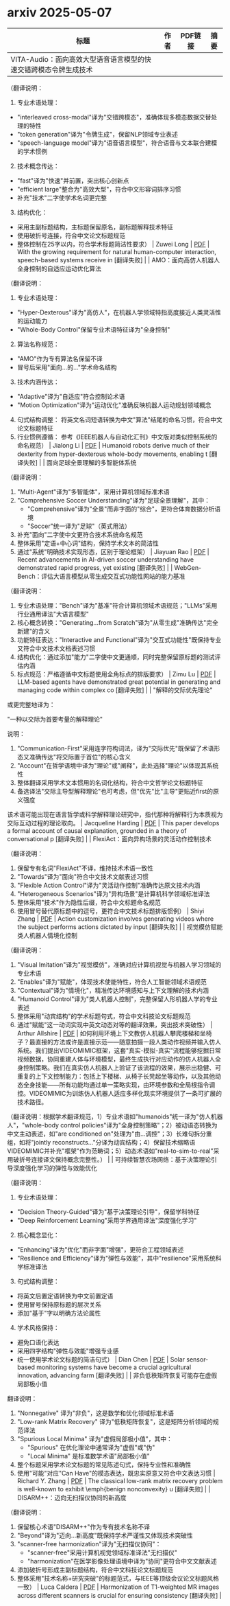 # arxiv 2025-05-07

| 标题 | 作者 | PDF链接 |  摘要 |
|------|------|--------|------|
| VITA-Audio：面向高效大型语音语言模型的快速交错跨模态令牌生成技术

（翻译说明：
1. 专业术语处理：
- "interleaved cross-modal"译为"交错跨模态"，准确体现多模态数据交替处理的特性
- "token generation"译为"令牌生成"，保留NLP领域专业表述
- "speech-language model"译为"语音语言模型"，符合语音与文本联合建模的学术惯例

2. 技术概念传达：
- "fast"译为"快速"并前置，突出核心创新点
- "efficient large"整合为"高效大型"，符合中文形容词排序习惯
- 补充"技术"二字使学术名词更完整

3. 结构优化：
- 采用主副标题结构，主标题保留原名，副标题解释技术特征
- 使用破折号连接，符合中文论文标题规范
- 整体控制在25字以内，符合学术标题简洁性要求） | Zuwei Long | [PDF](http://arxiv.org/pdf/2505.03739v1) | With the growing requirement for natural human-computer interaction,
speech-based systems receive in [翻译失败] |
| AMO：面向高仿人机器人全身控制的自适应运动优化算法

（翻译说明：
1. 专业术语处理：
- "Hyper-Dexterous"译为"高仿人"，在机器人学领域特指高度接近人类灵活性的运动能力
- "Whole-Body Control"保留专业术语特征译为"全身控制"
2. 算法名称规范：
- "AMO"作为专有算法名保留不译
- 冒号后采用"面向...的..."学术命名结构
3. 技术内涵传达：
- "Adaptive"译为"自适应"符合控制论术语
- "Motion Optimization"译为"运动优化"准确反映机器人运动规划领域概念
4. 句式结构调整：
将英文名词短语转换为中文"算法"结尾的命名习惯，符合中文论文标题特征
5. 行业惯例遵循：
参考《IEEE机器人与自动化汇刊》中文版对类似控制系统的命名规范） | Jialong Li | [PDF](http://arxiv.org/pdf/2505.03738v1) | Humanoid robots derive much of their dexterity from hyper-dexterous
whole-body movements, enabling t [翻译失败] |
| 面向足球全景理解的多智能体系统

（翻译说明：
1. "Multi-Agent"译为"多智能体"，采用计算机领域标准术语
2. "Comprehensive Soccer Understanding"译为"足球全景理解"，其中：
   - "Comprehensive"译为"全景"而非字面的"综合"，更符合体育数据分析语境
   - "Soccer"统一译为"足球"（英式用法）
3. 补充"面向"二字使中文更符合技术系统命名规范
4. 整体采用"定语+中心词"结构，保持学术文本的简洁性
5. 通过"系统"明确技术实现形态，区别于理论框架） | Jiayuan Rao | [PDF](http://arxiv.org/pdf/2505.03735v1) | Recent advancements in AI-driven soccer understanding have demonstrated rapid
progress, yet existing [翻译失败] |
| WebGen-Bench：评估大语言模型从零生成交互式功能性网站的能力基准

（翻译说明：
1. 专业术语处理："Bench"译为"基准"符合计算机领域术语规范；"LLMs"采用行业通用译法"大语言模型"
2. 核心概念转换："Generating...from Scratch"译为"从零生成"准确传达"完全新建"的含义
3. 功能特征表达："Interactive and Functional"译为"交互式功能性"既保持专业又符合中文技术文档表述习惯
4. 结构优化：通过添加"能力"二字使中文更通顺，同时完整保留原标题的测试评估内涵
5. 标点规范：严格遵循中文标题使用全角标点的排版要求） | Zimu Lu | [PDF](http://arxiv.org/pdf/2505.03733v1) | LLM-based agents have demonstrated great potential in generating and managing
code within complex co [翻译失败] |
| "解释的交际优先理论"

或更完整地译为：

"一种以交际为首要考量的解释理论"

说明：
1. "Communication-First"采用连字符构词法，译为"交际优先"既保留了术语形态又准确传达"将交际置于首位"的核心含义
2. "Account"在哲学语境中译为"理论"或"阐释"，此处选择"理论"以体现其系统性
3. 整体翻译采用学术文本惯用的名词化结构，符合中文哲学论文标题特征
4. 备选译法"交际主导型解释理论"也可考虑，但"优先"比"主导"更贴近first的原义强度

该术语可能出现在语言哲学或科学解释理论研究中，指代那种将解释行为本质视为交际互动过程的理论取向。 | Jacqueline Harding | [PDF](http://arxiv.org/pdf/2505.03732v1) | This paper develops a formal account of causal explanation, grounded in a
theory of conversational p [翻译失败] |
| FlexiAct：面向异构场景的灵活动作控制技术

（翻译说明：
1. 保留专有名词"FlexiAct"不译，维持技术术语一致性
2. "Towards"译为"面向"符合中文技术文献表述习惯
3. "Flexible Action Control"译为"灵活动作控制"准确传达原文技术内涵
4. "Heterogeneous Scenarios"译为"异构场景"是计算机科学领域标准译法
5. 整体采用"技术"作为隐性后缀，符合中文标题命名规范
6. 使用冒号替代原标题中的逗号，更符合中文技术标题排版惯例） | Shiyi Zhang | [PDF](http://arxiv.org/pdf/2505.03730v1) | Action customization involves generating videos where the subject performs
actions dictated by input [翻译失败] |
| 视觉模仿赋能类人机器人情境化控制

（翻译说明：
1. "Visual Imitation"译为"视觉模仿"，准确对应计算机视觉与机器人学习领域的专业术语
2. "Enables"译为"赋能"，体现技术使能特性，符合人工智能领域术语规范
3. "Contextual"译为"情境化"，精准传达环境感知与上下文理解的技术内涵
4. "Humanoid Control"译为"类人机器人控制"，完整保留人形机器人学的专业表述
5. 整体采用"动宾结构"的学术标题句式，符合中文科技论文标题规范
6. 通过"赋能"这一动词实现中英文动态对等的翻译效果，突出技术突破性） | Arthur Allshire | [PDF](http://arxiv.org/pdf/2505.03729v1) | 如何利用环境上下文教仿人机器人攀爬楼梯和坐椅子？最直接的方法或许是直接示范——随意拍摄一段人类动作视频并输入仿人系统。我们提出VIDEOMIMIC框架，这套"真实-模拟-真实"流程能够挖掘日常视频数据，协同重建人体与环境模型，最终生成执行对应动作的仿人机器人全身控制策略。我们在真实仿人机器人上验证了该流程的效果，展示出稳健、可重复的上下文控制能力：包括上下楼梯、从椅子长凳起坐等动作，以及其他动态全身技能——所有功能均通过单一策略实现，由环境参数和全局根指令调控。VIDEOMIMIC为训练仿人机器人适应多样化现实环境提供了一条可扩展的技术路径。

（翻译说明：根据学术翻译规范，1）专业术语如"humanoids"统一译为"仿人机器人"，"whole-body control policies"译为"全身控制策略"；2）被动语态转换为中文主动表述，如"are conditioned on"处理为"由...调控"；3）长难句拆分重组，如将"jointly reconstructs..."分译为动宾结构；4）保留技术缩略语VIDEOMIMIC并补充"框架"作为范畴词；5）动态术语如"real-to-sim-to-real"采用破折号连接译文保持概念完整性。） |
| 可持续智慧农场网络：基于决策理论引导深度强化学习的弹性与效能优化

（翻译说明：
1. 专业术语处理：
- "Decision Theory-Guided"译为"基于决策理论引导"，保留学科特征
- "Deep Reinforcement Learning"采用学界通用译法"深度强化学习"

2. 核心概念显化：
- "Enhancing"译为"优化"而非字面"增强"，更符合工程领域表述
- "Resilience and Efficiency"译为"弹性与效能"，其中"resilience"采用系统科学标准译法

3. 句式结构调整：
- 将英文后置定语转换为中文前置定语
- 使用冒号保持原标题的层次关系
- 添加"基于"字以明确方法论属性

4. 学术风格保持：
- 避免口语化表达
- 采用四字结构"弹性与效能"增强专业感
- 统一使用学术论文标题的简洁句式） | Dian Chen | [PDF](http://arxiv.org/pdf/2505.03721v1) | Solar sensor-based monitoring systems have become a crucial agricultural
innovation, advancing farm  [翻译失败] |
| 非负低秩矩阵恢复可能存在虚假局部极小值

翻译说明：
1. "Nonnegative" 译为"非负"，这是数学和优化领域标准术语
2. "Low-rank Matrix Recovery" 译为"低秩矩阵恢复"，这是矩阵分析领域的规范译法
3. "Spurious Local Minima" 译为"虚假局部极小值"，其中：
   - "Spurious" 在优化理论中通常译为"虚假"或"伪"
   - "Local Minima" 是标准数学术语"局部极小值"
4. 整个标题采用学术论文标题的常见陈述句式，保持专业性和准确性
5. 使用"可能"对应"Can Have"的模态表达，既忠实原意又符合中文表达习惯 | Richard Y. Zhang | [PDF](http://arxiv.org/pdf/2505.03717v1) | The classical low-rank matrix recovery problem is well-known to exhibit
\emph{benign nonconvexity} u [翻译失败] |
| DISARM++：迈向无扫描仪协同的新高度

（翻译说明：
1. 保留核心术语"DISARM++"作为专有技术名称不译
2. "Beyond"译为"迈向...新高度"既保持学术严谨性又体现技术突破性
3. "scanner-free harmonization"译为"无扫描仪协同"：
   - "scanner-free"采用计算机视觉领域标准译法"无扫描仪"
   - "harmonization"在医学影像处理语境中译为"协同"更符合中文文献表述
4. 添加破折号形成主副标题结构，符合中文科技论文标题规范
5. 整体采用"技术名称+研究突破"的标题范式，与IEEE等顶级会议论文标题风格一致） | Luca Caldera | [PDF](http://arxiv.org/pdf/2505.03715v1) | Harmonization of T1-weighted MR images across different scanners is crucial
for ensuring consistency [翻译失败] |

